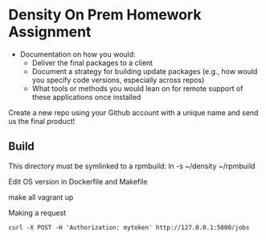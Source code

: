 # Density On Prem Homework Assignment

- Documentation on how you would:
  * Deliver the final packages to a client
  * Document a strategy for building update packages (e.g., how would you specify code versions, especially across repos)
  * What tools or methods you would lean on for remote support of these applications once installed

Create a new repo using your Github account with a unique name and send us the final product!


## Build
This directory must be symlinked to a rpmbuild:
ln -s ~/density ~/rpmbuild

Edit OS version in Dockerfile and Makefile

make all
vagrant up

Making a request
```
curl -X POST -H 'Authorization: mytoken' http://127.0.0.1:5000/jobs
```
